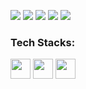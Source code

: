 ![](http://github-profile-summary-cards.vercel.app/api/cards/profile-details?username=Ssiswent&theme=github_dark)
![](http://github-profile-summary-cards.vercel.app/api/cards/repos-per-language?username=Ssiswent&theme=github_dark&exclude=html,lua,shell)
![](http://github-profile-summary-cards.vercel.app/api/cards/most-commit-language?username=Ssiswent&theme=github_dark&exclude=html,lua,shell)
![](http://github-profile-summary-cards.vercel.app/api/cards/stats?username=Ssiswent&theme=github_dark)
![](http://github-profile-summary-cards.vercel.app/api/cards/productive-time?username=Ssiswent&theme=github_dark&utcOffset=8)

<h3 align="left">Tech Stacks:</h3>
<p align="left">
  <a href="#"><img src="https://www.vectorlogo.zone/logos/dartlang/dartlang-icon.svg" width="32" height="32" /></a>
  <a href="#"><img src="https://www.vectorlogo.zone/logos/swift/swift-icon.svg" width="32" height="32" /></a>
  <a href="#"><img src="https://www.vectorlogo.zone/logos/apple_objectivec/apple_objectivec-icon.svg" width="32" height="32" /></a>
</p>
